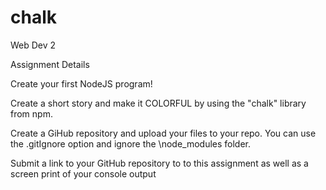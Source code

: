 # chalk
Web Dev 2

Assignment Details

Create your first NodeJS program!

Create a short story and make it COLORFUL by using the "chalk" library from npm.

Create a GiHub repository and upload your files to your repo. You can use the .gitIgnore option and ignore the \node_modules folder.

Submit a link to your GitHub repository to to this assignment as well as a screen print of your console output
